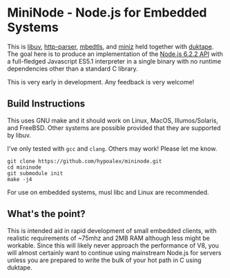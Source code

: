 # MiniNode - Node.js for Embedded Systems

This is [libuv][1], [http-parser][2], [mbedtls][3], and [miniz][4] held 
together with [duktape][5]. The goal here is to produce an implementation of
the [Node.js 6.2.2 API][6] with a full-fledged Javascript ES5.1 interpreter in 
a single binary with no runtime dependencies other than a standard C library.

This is very early in development. Any feedback is very welcome!

## Build Instructions

This uses GNU make and it should work on Linux, MacOS, Illumos/Solaris, and 
FreeBSD. Other systems are possible provided that they are supported by libuv.

I've only tested with `gcc` and `clang`. Others may work! Please let me know.

    git clone https://github.com/hypoalex/mininode.git
    cd mininode
    git submodule init
    make -j4

For use on embedded systems, musl libc and Linux are recommended.

## What's the point?

This is intended aid in rapid development of small embedded clients, with 
realistic requirements of ~75mhz and 2MB RAM although less might be workable. 
Since this will likely never approach the performance of V8, you will almost 
certainly want to continue using mainstream Node.js for servers unless you are
prepared to write the bulk of your hot path in C using duktape.

[1]: https://github.com/libuv/libuv.git
[2]: https://github.com/nodejs/http-parser.git
[3]: https://github.com/ARMmbed/mbedtls/tree/mbedtls-2.3
[4]: https://www.progville.com/c/miniz-fast-small-zip/
[5]: http://duktape.org
[6]: https://nodejs.org/dist/v6.2.2/docs/api/